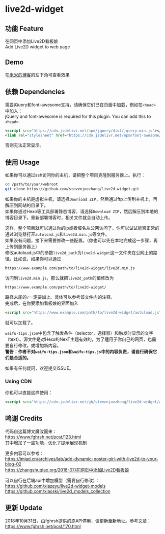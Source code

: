 # live2d-widget

## 功能 Feature
在网页中添加Live2D看板娘  
Add Live2D widget to web page

## Demo
在[米米的博客](https://zhangshuqiao.org)的左下角可查看效果

## 依赖 Dependencies
需要jQuery和font-awesome支持，请确保它们已在页面中加载，例如在`<head>`中加入：  
jQuery and font-awesome is required for this plugin. You can add this to `<head>`:
```xml
<script src="https://cdn.jsdelivr.net/npm/jquery/dist/jquery.min.js"></script>
<link rel="stylesheet" href="https://cdn.jsdelivr.net/npm/font-awesome/css/font-awesome.min.css">
```
否则无法正常显示。

## 使用 Usage
如果你可以通过ssh访问你的主机，请把整个项目克隆到服务器上。执行：
```bash
cd /path/to/your/webroot
git clone https://github.com/stevenjoezhang/live2d-widget.git
```
如果你的主机是虚拟主机，请选择`Download ZIP`，然后通过ftp上传到主机上，再解压到网站的目录下。  
如果你通过Hexo等工具部署静态博客，请选择`Download ZIP`，然后解压到本地的博客目录下。重新部署博客时，相关文件就会自动上传。

这样，整个项目就可以通过你的ip或者域名从公网访问了。你可以试试能否正常的通过浏览器打开`autoload.js`和`live2d.min.js`等文件。  
如果没有问题，接下来需要修改一些配置。（你也可以先在本地完成这一步骤，再上传到服务器上）  
修改autoload.js中的参数`live2d_path`为`live2d-widget`这一文件夹在公网上的路径。比如说，如果你可以通过
```
https://www.example.com/path/to/live2d-widget/live2d.min.js
```
访问到`live2d.min.js`，那么就把`live2d_path`的值修改为
```
https://www.example.com/path/to/live2d-widget/
```
路径末尾的`/`一定要加上。具体可以参考该文件内的注释。  
完成后，在你要添加看板娘的界面加入
```xml
<script src="https://www.example.com/path/to/live2d-widget/autoload.js"></script>
```
就可以加载了。

`waifu-tips.json`中包含了触发条件（selector，选择器）和触发时显示的文字（text）。源文件是对Hexo的NexT主题有效的，为了适用于你自己的网页，也需要自行修改，或增加新内容。  
**警告：作者不对`waifu-tips.json`和`waifu-tips.js`中的内容负责，请自行确保它们是合适的。**

如果有任何疑问，欢迎提交ISSUE。

### Using CDN
你也可以直接这样使用：
```xml
<script src="https://cdn.jsdelivr.net/gh/stevenjoezhang/live2d-widget/autoload.js"></script>
```

## 鸣谢 Credits
代码自这篇博文魔改而来：  
https://www.fghrsh.net/post/123.html  
其中增加了一些功能，优化了提示展现机制

更多内容可以参考：  
https://imjad.cn/archives/lab/add-dynamic-poster-girl-with-live2d-to-your-blog-02  
https://zhangshuqiao.org/2018-07/在网页中添加Live2D看板娘

可以自行在后端api中增加模型（需要自行修改）：  
https://github.com/xiazeyu/live2d-widget-models  
https://github.com/xiaoski/live2d_models_collection

## 更新 Update
2018年10月31日，由fghrsh提供的原API停用，请更新至新地址。参考文章：  
https://www.fghrsh.net/post/170.html
